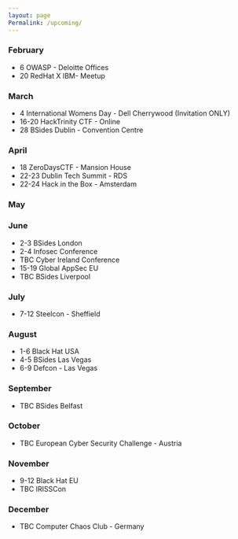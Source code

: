 ```yaml
---
layout: page
Permalink: /upcoming/
---
```


### February 
- 6 OWASP - Deloitte Offices
- 20 RedHat X IBM- Meetup 

### March 
- 4 International Womens Day - Dell Cherrywood (Invitation ONLY)
- 16-20 HackTrinity CTF - Online
- 28 BSides Dublin - Convention Centre

### April 
- 18 ZeroDaysCTF - Mansion House
- 22-23 Dublin Tech Summit - RDS 
- 22-24 Hack in the Box - Amsterdam

### May

### June 
- 2-3 BSides London
- 2-4 Infosec Conference
- TBC Cyber Ireland Conference
- 15-19 Global AppSec EU
- TBC BSides Liverpool

### July 
- 7-12 Steelcon - Sheffield

### August 
- 1-6 Black Hat USA
- 4-5 BSides Las Vegas
- 6-9 Defcon - Las Vegas

### September 
- TBC BSides Belfast

### October 
- TBC European Cyber Security Challenge - Austria

### November
- 9-12 Black Hat EU
- TBC IRISSCon 

### December 
- TBC Computer Chaos Club - Germany
